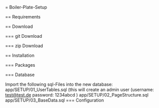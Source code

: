 = Boiler-Plate-Setup

== Requirements


== Download

=== git Download

=== zip Download

== Installation

=== Packages

=== Database

Import the following sql-Files into the new database:
app/SETUP/01_UserTables.sql (this will create an admin user (username: test@test.de password: 1234abcd )
app/SETUP/02_PageStructure.sql
app/SETUP/03_BaseData.sql
=== Configuration
